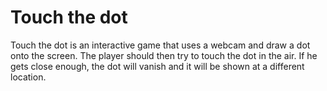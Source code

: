 # Touch the dot

Touch the dot is an interactive game that uses a webcam and draw a dot onto the screen. The player should then try to touch the dot in the air. If he gets close enough, the dot will vanish and it will be shown at a different location.
